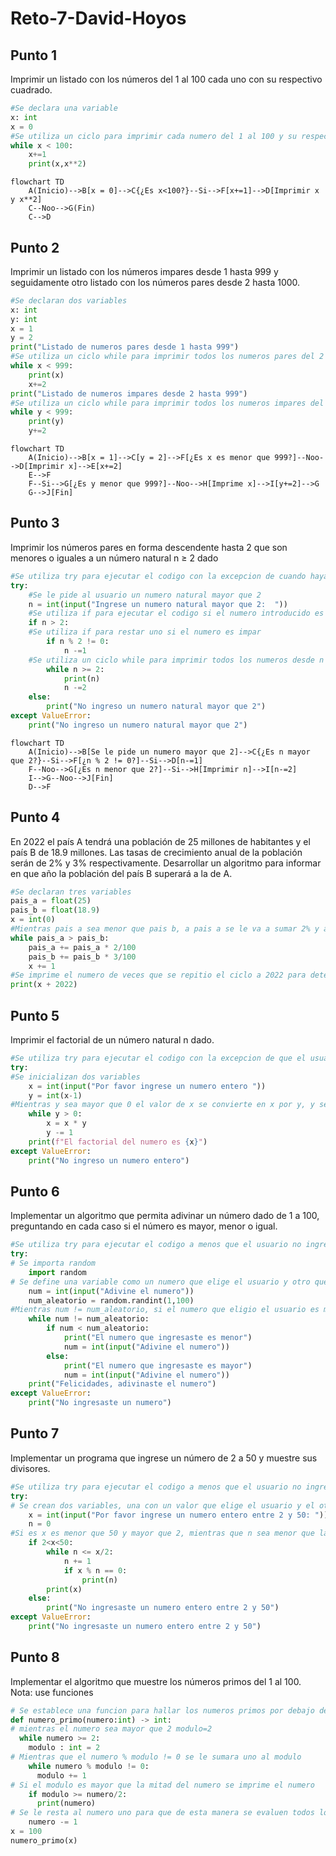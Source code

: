 # Reto-7-David-Hoyos
## Punto 1 
Imprimir un listado con los números del 1 al 100 cada uno con su respectivo cuadrado.
```python
#Se declara una variable 
x: int
x = 0 
#Se utiliza un ciclo para imprimir cada numero del 1 al 100 y su respectiva potencia al cuadrado
while x < 100:
    x+=1 
    print(x,x**2)
```
```mermaid
flowchart TD
    A(Inicio)-->B[x = 0]-->C{¿Es x<100?}--Si-->F[x+=1]-->D[Imprimir x y x**2]
    C--Noo-->G(Fin)
    C-->D
```
## Punto 2
Imprimir un listado con los números impares desde 1 hasta 999 y seguidamente otro listado con los números pares desde 2 hasta 1000.
```python
#Se declaran dos variables
x: int
y: int 
x = 1
y = 2
print("Listado de numeros pares desde 1 hasta 999")
#Se utiliza un ciclo while para imprimir todos los numeros pares del 2 al 999 
while x < 999:
    print(x)
    x+=2 
print("Listado de numeros impares desde 2 hasta 999")
#Se utiliza un ciclo while para imprimir todos los numeros impares del 1 al 999
while y < 999:
    print(y)
    y+=2
```
```mermaid
flowchart TD
    A(Inicio)-->B[x = 1]-->C[y = 2]-->F[¿Es x es menor que 999?]--Noo-->D[Imprimir x]-->E[x+=2]
    E-->F 
    F--Si-->G[¿Es y menor que 999?]--Noo-->H[Imprime x]-->I[y+=2]-->G
    G-->J[Fin]
```
## Punto 3
Imprimir los números pares en forma descendente hasta 2 que son menores o iguales a un número natural n ≥ 2 dado
```python
#Se utiliza try para ejecutar el codigo con la excepcion de cuando haya un ValueError
try:
    #Se le pide al usuario un numero natural mayor que 2
    n = int(input("Ingrese un numero natural mayor que 2:  "))
    #Se utiliza if para ejecutar el codigo si el numero introducido es menor que 2 
    if n > 2:   
    #Se utiliza if para restar uno si el numero es impar 
        if n % 2 != 0:
            n -=1
    #Se utiliza un ciclo while para imprimir todos los numeros desde n hasta 2
        while n >= 2:
            print(n)
            n -=2 
    else:
        print("No ingreso un numero natural mayor que 2")
except ValueError:
    print("No ingreso un numero natural mayor que 2")
```
```mermaid
flowchart TD
    A(Inicio)-->B[Se le pide un numero mayor que 2]-->C{¿Es n mayor que 2?}--Si-->F[¿n % 2 != 0?]--Si-->D[n-=1]
    F--Noo-->G[¿Es n menor que 2?]--Si-->H[Imprimir n]-->I[n-=2]
    I-->G--Noo-->J[Fin]
    D-->F
```
## Punto 4
En 2022 el país A tendrá una población de 25 millones de habitantes y el país B de 18.9 millones. Las tasas de crecimiento anual de la población serán de 2% y 3% respectivamente. Desarrollar un algoritmo para informar en que año la población del país B superará a la de A.
```python
#Se declaran tres variables
pais_a = float(25)
pais_b = float(18.9)
x = int(0)
#Mientras pais a sea menor que pais b, a pais a se le va a sumar 2% y a pais b 3%. Ademas a x se aumenta en uno cada vez que se repita el ciclo 
while pais_a > pais_b:
    pais_a += pais_a * 2/100
    pais_b += pais_b * 3/100
    x += 1
#Se imprime el numero de veces que se repitio el ciclo a 2022 para determinar el año en que la poblacion de b supero a la de a
print(x + 2022)
```
## Punto 5
Imprimir el factorial de un número natural n dado.
```python
#Se utiliza try para ejecutar el codigo con la excepcion de que el usuario no ingrese un numero valido
try:
#Se inicializan dos variables 
    x = int(input("Por favor ingrese un numero entero "))
    y = int(x-1)
#Mientras y sea mayor que 0 el valor de x se convierte en x por y, y se repite el ciclo hasta que la condicion no se cumpla 
    while y > 0:
        x = x * y
        y -= 1
    print(f"El factorial del numero es {x}")
except ValueError:
    print("No ingreso un numero entero")
```
## Punto 6 
Implementar un algoritmo que permita adivinar un número dado de 1 a 100, preguntando en cada caso si el número es mayor, menor o igual.
```python
#Se utiliza try para ejecutar el codigo a menos que el usuario no ingrese un numero valido
try:
# Se importa random
    import random 
# Se define una variable como un numero que elige el usuario y otro que se escoge al azar entre cero y cien utilizando random.randint
    num = int(input("Adivine el numero"))
    num_aleatorio = random.randint(1,100)
#Mientras num != num_aleatorio, si el numero que eligio el usuario es menor que el otro numero se le indica que es menor, mientras que si es mayor se le indica que es mayor. Esto hasta que el usuario acierta
    while num != num_aleatorio:
        if num < num_aleatorio: 
            print("El numero que ingresaste es menor")
            num = int(input("Adivine el numero"))   
        else:
            print("El numero que ingresaste es mayor")
            num = int(input("Adivine el numero"))
    print("Felicidades, adivinaste el numero")
except ValueError:
    print("No ingresaste un numero")
```
## Punto 7
Implementar un programa que ingrese un número de 2 a 50 y muestre sus divisores.
```python
#Se utiliza try para ejecutar el codigo a menos que el usuario no ingrese un numero valido
try:
# Se crean dos variables, una con un valor que elige el usuario y el otro con 0 
    x = int(input("Por favor ingrese un numero entero entre 2 y 50: "))
    n = 0
#Si es x es menor que 50 y mayor que 2, mientras que n sea menor que la mitad de n se le suma 1 y si es divisor de x se imprime n, por ultimo se imprime x, ya que todo numero es divisor de si mismo
    if 2<x<50:
        while n <= x/2:
            n += 1
            if x % n == 0:
                print(n)
        print(x)
    else: 
        print("No ingresaste un numero entero entre 2 y 50")
except ValueError:
    print("No ingresaste un numero entero entre 2 y 50")

```
## Punto 8 
Implementar el algoritmo que muestre los números primos del 1 al 100. Nota: use funciones
```python
# Se establece una funcion para hallar los numeros primos por debajo de cierto numero
def numero_primo(numero:int) -> int:
# mientras el numero sea mayor que 2 modulo=2
  while numero >= 2:
    modulo : int = 2
# Mientras que el numero % modulo != 0 se le sumara uno al modulo
    while numero % modulo != 0:
      modulo += 1
# Si el modulo es mayor que la mitad del numero se imprime el numero 
    if modulo >= numero/2:
      print(numero)
# Se le resta al numero uno para que de esta manera se evaluen todos los numeros por debajo del numero hasta 2
    numero -= 1
x = 100
numero_primo(x)
```
